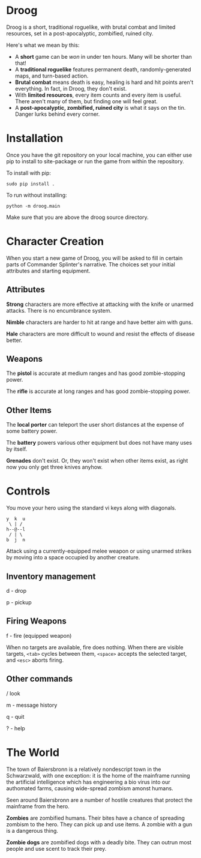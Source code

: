 Droog
=====

Droog is a short, traditional roguelike, with brutal combat and limited
resources, set in a post-apocalyptic, zombified, ruined city.

Here's what we mean by this:
- A **short** game can be _won_ in under ten hours. Many will be shorter than
that!
- A **traditional roguelike** features permanent death, randomly-generated maps,
and turn-based action.
- **Brutal combat** means death is easy, healing is hard and hit points aren't
everything. In fact, in Droog, they don't exist.
- With **limited resources**, every item counts and every item is useful. There
aren't many of them, but finding one will feel great.
- A **post-apocalyptic, zombified, ruined city** is what it says on the tin.
Danger lurks behind every corner.

Installation
============

Once you have the git repository on your local machine, you can either use
pip to install to site-package or run the game from within the repository.

To install with pip:

```
sudo pip install .
```

To run without installing:

```
python -m droog.main
```

Make sure that you are above the droog source directory.

Character Creation
==================

When you start a new game of Droog, you will be asked to fill in certain parts
of Commander Splinter's narrative. The choices set your initial attributes and
starting equipment.

## Attributes

**Strong** characters are more effective at attacking with the knife or unarmed
attacks. There is no encumbrance system.

**Nimble** characters are harder to hit at range and have better aim with guns.

**Hale** characters are more difficult to wound and resist the effects of disease better.

## Weapons

The **pistol** is accurate at medium ranges and has good zombie-stopping power.

The **rifle** is accurate at long ranges and has good zombie-stopping power.

## Other Items

The **local porter** can teleport the user short distances at the expense of
some battery power.

The **battery** powers various other equipment but does not have many uses by
itself.

**Grenades** don't exist. Or, they won't exist when other items exist, as right
now you only get three knives anyhow.

Controls
========

You move your hero using the standard vi keys along with diagonals.

```
y  k  u
 \ | /
h--@--l
 / | \
b  j  n
```

Attack using a currently-equipped melee weapon or using unarmed strikes by
moving into a space occupied by another creature.

## Inventory management

d - drop

p - pickup

## Firing Weapons

f - fire (equipped weapon)

When no targets are available, fire does nothing. When there are visible
targets, `<tab>` cycles between them, `<space>` accepts the selected target,
and `<esc>` aborts firing.

## Other commands

/ look

m - message history

q - quit

? - help

The World
=========

The town of Baiersbronn is a relatively nondescript town in the Schwarzwald,
with one exception: it is the home of the mainframe running the artificial
intelligence which has engineering a bio virus into our authomated farms,
causing wide-spread zombism amonst humans.

Seen around Baiersbronn are a number of hostile creatures that protect the
mainframe from the hero.

**Zombies** are zombified humans. Their bites have a chance of spreading
zombism to the hero. They can pick up and use items. A zombie with a gun is
a dangerous thing.

**Zombie dogs** are zombified dogs with a deadly bite. They can outrun most
people and use scent to track their prey.
